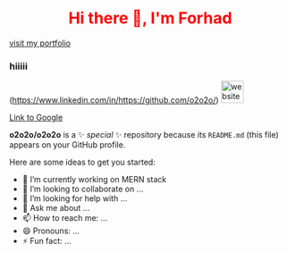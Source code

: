  <h1 align="center" style="color:red">Hi there 👋, I'm Forhad </h1>
<a href="https://www.google.com">visit my portfolio</a>

<h3>hiiiii</h3>

(https://www.linkedin.com/in/https://github.com/o2o2o/)  [<img src='https://cdn.jsdelivr.net/npm/simple-icons@3.0.1/icons/icloud.svg' alt='website' height='40'>](https://github.com/o2o2o)  

[Link to Google](https://www.google.com)

**o2o2o/o2o2o** is a ✨ _special_ ✨ repository because its `README.md` (this file) appears on your GitHub profile.

Here are some ideas to get you started:

- 🔭 I’m currently working on MERN stack 
- 👯 I’m looking to collaborate on ...
- 🤔 I’m looking for help with ...
- 💬 Ask me about ...
- 📫 How to reach me: ...
- 😄 Pronouns: ...
- ⚡ Fun fact: ...

